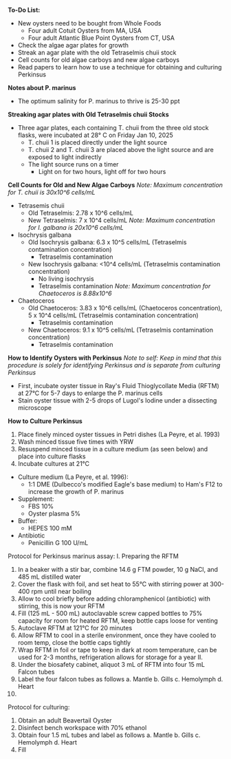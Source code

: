**To-Do List:** 
- New oysters need to be bought from Whole Foods 
	- Four adult Cotuit Oysters from MA, USA
	- Four adult Atlantic Blue Point Oysters from CT, USA
- Check the algae agar plates for growth 
- Streak an agar plate with the old Tetraselmis chuii stock 
- Cell counts for old algae carboys and new algae carboys 
- Read papers to learn how to use a technique for obtaining and culturing Perkinsus

**Notes about P. marinus**
- The optimum salinity for P. marinus to thrive is 25-30 ppt

**Streaking agar plates with Old Tetraselmis chuii Stocks** 
- Three agar plates, each containing T. chuii from the three old stock flasks, were incubated at 28° C on Friday Jan 10, 2025
	- T. chuii 1 is placed directly under the light source 
	- T. chuii 2 and T. chuii 3 are placed above the light source and are exposed to light indirectly
	- The light source runs on a timer
		- Light on for two hours, light off for two hours 

**Cell Counts for Old and New Algae Carboys** 
*Note: Maximum concentration for T. chuii is 30x10^6 cells/mL*
- Tetrasemis chuii 
	- Old Tetraselmis: 2.78 x 10^6 cells/mL
	- New Tetraselmis: 7 x 10^4 cells/mL
*Note: Maximum concentration for I. galbana is 20x10^6 cells/mL*
- Isochrysis galbana
	- Old Isochrysis galbana: 6.3 x 10^5 cells/mL (Tetraselmis contamination concentration)
		- Tetraselmis contamination
	- New Isochrysis galbana: <10^4 cells/mL (Tetraselmis contamination concentration)
		- No living isochrysis
		- Tetraselmis contamination
*Note: Maximum concentration for Chaetoceros is 8.88x10^6*
- Chaetoceros
	- Old Chaetoceros: 3.83 x 10^6 cells/mL (Chaetoceros concentration), 5 x 10^4 cells/mL (Tetraselmis contamination concentration)
		- Tetraselmis contamination
	- New Chaetoceros: 9.1 x 10^5 cells/mL (Tetraselmis contamination concentration)
		- Tetraselmis contamination


**How to Identify Oysters with Perkinsus** 
*Note to self: Keep in mind that this procedure is solely for identifying Perkinsus and is separate from culturing Perkinsus*
- First, incubate oyster tissue in Ray's Fluid Thioglycollate Media (RFTM) at 27°C for 5-7 days to enlarge the P. marinus cells
- Stain oyster tissue with 2-5 drops of Lugol's Iodine under a dissecting microscope

**How to Culture Perkinsus** 
1. Place finely minced oyster tissues in Petri dishes (La Peyre, et al. 1993) 
2. Wash minced tissue five times with YRW
3. Resuspend minced tissue in a culture medium (as seen below) and place into culture flasks 
4. Incubate cultures at 21°C 
- Culture medium (La Peyre, et al. 1996): 
	- 1:1 DME (Dulbecco's modified Eagle's base medium) to Ham's F12 to increase the growth of P. marinus
- Supplement: 
	- FBS 10%
	- Oyster plasma 5%
- Buffer: 
	- HEPES 100 mM
- Antibiotic
	- Penicillin G 100 U/mL

Protocol for Perkinsus marinus assay:
I. Preparing the RFTM
1. In a beaker with a stir bar, combine 14.6 g FTM powder, 10 g NaCl, and 485 mL distilled water
2. Cover the flask with foil, and set heat to 55°C with stirring power at 300-400 rpm until near boiling
3. Allow to cool briefly before adding chloramphenicol (antibiotic) with stirring, this is now your RFTM
4. Fill (125 mL - 500 mL) autoclavable screw capped bottles to 75% capacity for room for heated RFTM, keep bottle caps loose for venting
5. Autoclave RFTM at 121°C for 20 minutes
6. Allow RFTM to cool in a sterile environment, once they have cooled to room temp, close the bottle caps tightly
7. Wrap RFTM in foil or tape to keep in dark at room temperature, can be used for 2-3 months, refrigeration allows for storage for a year 
II. 
1. Under the biosafety cabinet, aliquot 3 mL of RFTM into four 15 mL Falcon tubes
2. Label the four falcon tubes as follows
	a. Mantle 
	b. Gills
	c. Hemolymph
	d. Heart
3. 
Protocol for culturing:
1. Obtain an adult Beavertail Oyster
2. Disinfect bench workspace with 70% ethanol
3. Obtain four 1.5 mL tubes and label as follows
	a. Mantle
	b. Gills
	c. Hemolymph
	d. Heart
4. Fill 



